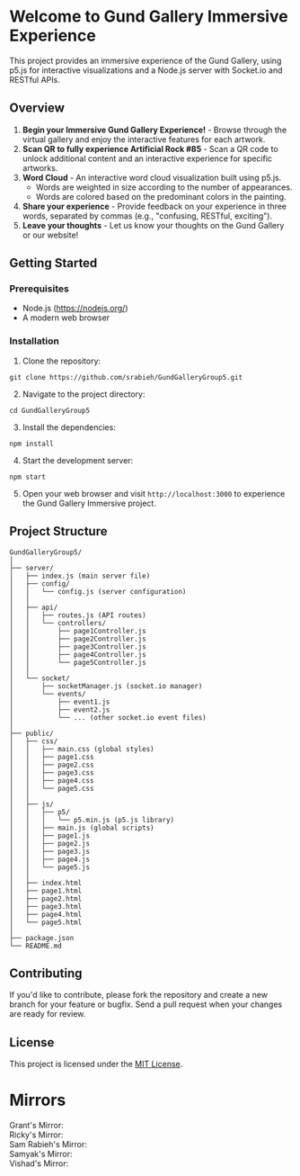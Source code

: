 # Welcome to Gund Gallery Immersive Experience

This project provides an immersive experience of the Gund Gallery, using p5.js for interactive visualizations and a Node.js server with Socket.io and RESTful APIs.

## Overview

1. **Begin your Immersive Gund Gallery Experience!** - Browse through the virtual gallery and enjoy the interactive features for each artwork.
2. **Scan QR to fully experience Artificial Rock #85** - Scan a QR code to unlock additional content and an interactive experience for specific artworks.
3. **Word Cloud** - An interactive word cloud visualization built using p5.js.
    - Words are weighted in size according to the number of appearances.
    - Words are colored based on the predominant colors in the painting.
4. **Share your experience** - Provide feedback on your experience in three words, separated by commas (e.g., "confusing, RESTful, exciting").
5. **Leave your thoughts** - Let us know your thoughts on the Gund Gallery or our website!

## Getting Started

### Prerequisites

- Node.js (https://nodejs.org/)
- A modern web browser

### Installation

1. Clone the repository:

```
git clone https://github.com/srabieh/GundGalleryGroup5.git
```

2. Navigate to the project directory:

```
cd GundGalleryGroup5
```

3. Install the dependencies:

```
npm install
```

4. Start the development server:

```
npm start
```

5. Open your web browser and visit `http://localhost:3000` to experience the Gund Gallery Immersive project.

## Project Structure
```
GundGalleryGroup5/
│
├── server/
│   ├── index.js (main server file)
│   ├── config/
│   │   └── config.js (server configuration)
│   │
│   ├── api/
│   │   ├── routes.js (API routes)
│   │   └── controllers/
│   │       ├── page1Controller.js
│   │       ├── page2Controller.js
│   │       ├── page3Controller.js
│   │       ├── page4Controller.js
│   │       └── page5Controller.js
│   │
│   └── socket/
│       ├── socketManager.js (socket.io manager)
│       └── events/
│           ├── event1.js
│           ├── event2.js
│           └── ... (other socket.io event files)
│
├── public/
│   ├── css/
│   │   ├── main.css (global styles)
│   │   ├── page1.css
│   │   ├── page2.css
│   │   ├── page3.css
│   │   ├── page4.css
│   │   └── page5.css
│   │
│   ├── js/
│   │   ├── p5/
│   │   │   └── p5.min.js (p5.js library)
│   │   ├── main.js (global scripts)
│   │   ├── page1.js
│   │   ├── page2.js
│   │   ├── page3.js
│   │   ├── page4.js
│   │   └── page5.js
│   │
│   ├── index.html
│   ├── page1.html
│   ├── page2.html
│   ├── page3.html
│   ├── page4.html
│   └── page5.html
│
├── package.json
└── README.md
```

## Contributing

If you'd like to contribute, please fork the repository and create a new branch for your feature or bugfix. Send a pull request when your changes are ready for review.

## License

This project is licensed under the [MIT License](https://opensource.org/licenses/MIT).


# Mirrors
Grant's Mirror:  
Ricky's Mirror:  
Sam Rabieh's Mirror:  
Samyak's Mirror:  
Vishad's Mirror:  
